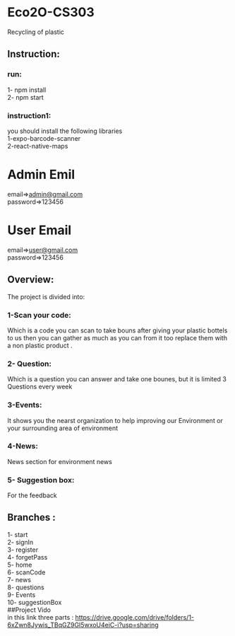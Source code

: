 # Eco2O-CS303
Recycling of plastic
## Instruction:
### run:
1- npm install <br />
2- npm start <br />
### instruction1:
you should install the following libraries
<br />
1-expo-barcode-scanner <br />
2-react-native-maps <br />
# Admin Emil <br/>
email=>admin@gmail.com <br/>
password=>123456 <br/>
# User Email
email=>user@gmail.com <br/>
password=>123456 <br/>
## Overview:
The project is divided into: <br />
### 1-Scan your code:
 Which is a code you can scan to take bouns after giving your plastic bottels to us then you can gather as much as you can from it too replace them with a non plastic product .
### 2- Question: 
 Which is a question you can answer and take one bounes, but it is limited 3 Questions every week 
### 3-Events: 
 It shows you the nearst organization to help improving our Environment or your surrounding area of environment
### 4-News: 
 News section for environment news
### 5- Suggestion box: 
 For the feedback
## Branches :
1- start <br />
2- signIn <br />
3- register <br />
4- forgetPass <br />
5- home <br />
6- scanCode <br />
7- news <br />
8- questions <br />
9- Events <br />
10- suggestionBox <br />
##Project Vido <br/>
in this link three parts : https://drive.google.com/drive/folders/1-6xZwn8Jywis_TBqGZ9GI5wxoU4eiC-i?usp=sharing <br/>
